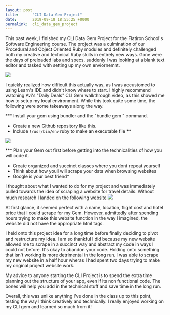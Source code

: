 ```yaml
---
layout: post
title:      "CLI Data Gem Project"
date:       2019-09-18 18:55:25 +0000
permalink:  cli_data_gem_project
---
```




This past week, I finished my CLI Data Gem Project for the Flatiron School's Software Engineering course. The project was a culmination of our Procedural and Object Oriented Ruby modules and definitely challenged both my creative and technical Ruby skills in entirely new ways.  Gone were the days of preloaded labs and specs, suddenly I was looking at a blank text editor and tasked with setting up my own enviornemnt.  

![](https://www.google.com/url?sa=i&source=images&cd=&ved=2ahUKEwjshOOc9drkAhXMJt8KHVtdAZ8QjRx6BAgBEAQ&url=https%3A%2F%2Ftheoutline.com%2Fpost%2F4782%2Fthe-internship-a-movie-about-vince-vaughn-and-owen-wilson-becoming-interns-at-google-turns-five&psig=AOvVaw2e7PLwSZ8HseBztvw7hOdi&ust=1568914793485048http://)

I quickly realized how difficult this actually was, as I was accustomed to using Learn's IDE and didn't know where to start.  I highly recommend watching Avi's "Daily Deals" CLI Gem walkthrough video, as this showed me how to setup my local environment.  While this took quite some time, the following were some takeaways  along the way. 

*** Install your gem using bundler and the "bundle gem <project name>" command.
* Create a new Github repository like this.
* Include `!/usr/bin/env` ruby to make an executable file **

 ![](https://www.google.com/url?sa=i&source=images&cd=&ved=2ahUKEwiv3qH299rkAhUwn-AKHQUTCqEQjRx6BAgBEAQ&url=https%3A%2F%2Fgetpublii.com%2Fdocs%2Fhost-static-website-github-pages.html&psig=AOvVaw1URnoXdsaCP35hRk0xqKZ8&ust=1568915522439142http://)

*** Plan your Gem out first before getting into the technicalities of how you will code it. 
* Create organized and succinct classes where you dont repeat yourself
* Think about how youll will scrape your data when browsing websites 
* Google is your best friend*

I thought about what I wanted to do for my project and was immediately pulled towards the idea of scraping a website for travel details.  Without much research I landed on the following [website ](https://www.travelandleisure.com/trip-ideas/fall-vacations/affordable-destinations-for-fall-travel) 
![](http://file:///Users/caitlinmajewski/Desktop/Screen%20Shot%202019-09-18%20at%202.11.08%20PM.png)

At first glance, it seemed perfect with a name, location, flight cost and hotel price that I could scrape for my Gem. However, admittedly after spending hours trying to make this website function in the way I imagined, the website did not have the appropriate html tags. 

I held onto this project idea for a long time before finally deciding to pivot and restructure my idea.  I am so thankful I did because my new website allowed me to scrape in a succinct way and abstract my code in ways I could not before.   It's okay to abandon your code. Holding onto something that isn't working is more detrimental in the long run.   I was able to scrape my new website in a half hour wheras I had spent two days trying to make my original project website work. 

My advice to anyone starting the CLI Project is to spend the extra time planning out the structure of your app, even if its non functional code.  The bones will help you add in the technical stuff and save time in the long run.  

Overall, this was unlike anything I've done in the class up to this point, testing the way I think creatively and technically. I really enjoyed working on my CLI gem and learned so much from it! 





